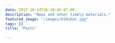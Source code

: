 ```yaml
---
date: 2017-10-14T16:10:45-07:00
description: "News and other timely materials."
featured_image: "/images/U19shot.jpg"
tags: []
title: "Posts"

---
```

